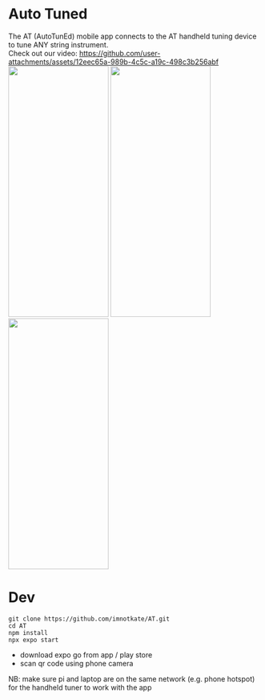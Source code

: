# Auto Tuned
The AT (AutoTunEd) mobile app connects to the AT handheld tuning device to tune ANY string instrument. <br>
Check out our video: https://github.com/user-attachments/assets/12eec65a-989b-4c5c-a19c-498c3b256abf
<img src="https://github.com/user-attachments/assets/8eb24e8e-4ed1-4723-bba7-28fc83a1074a.png" width="200" height="500" />
<img src="https://github.com/user-attachments/assets/d29c2f02-0e4e-45f3-83ee-c2b8eaf529c8.png" width="200" height="500" />
<img src="https://github.com/user-attachments/assets/32abe241-6c96-48d1-9f16-d6f0c598b878.png" width="200" height="500" />

# Dev
```
git clone https://github.com/imnotkate/AT.git
cd AT
npm install 
npx expo start
```
- download expo go from app / play store
- scan qr code using phone camera

NB: make sure pi and laptop are on the same network (e.g. phone hotspot) for the handheld tuner to work with the app
